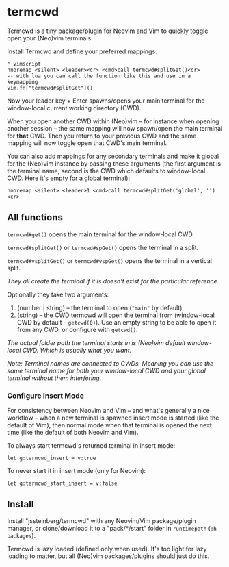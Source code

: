 # termcwd

Termcwd is a tiny package/plugin for Neovim and Vim to quickly toggle open your (Neo)vim terminals.

Install Termcwd and define your preferred mappings.

```
" vimscript
nnoremap <silent> <leader><cr> <cmd>call termcwd#splitGet()<cr>
-- with lua you can call the function like this and use in a keymapping
vim.fn["termcwd#splitGet"]()
```

Now your leader key + Enter spawns/opens your main terminal for the window-local current working directory (CWD).

When you open another CWD within (Neo)vim – for instance when opening another session – the same mapping will now spawn/open the main terminal for **that** CWD. Then you return to your previous CWD and the same mapping will now toggle open that CWD's main terminal.

You can also add mappings for any secondary terminals and make it global for the (Neo)vim instance by passing these arguments (the first argument is the terminal name, second is the CWD which defaults to window-local CWD. Here it's empty for a global terminal):

```vim
nnoremap <silent> <leader>1 <cmd>call termcwd#splitGet('global', '')<cr>
```

## All functions

`termcwd#get()` opens the main terminal for the window-local CWD.

`termcwd#splitGet()` or `termcwd#spGet()` opens the terminal in a split.

`termcwd#vsplitGet()` or `termcwd#vspGet()` opens the terminal in a vertical split.

*They all create the terminal if it is doesn't exist for the particular reference.*

Optionally they take two arguments:

1. (number | string) – the terminal to open (`"main"` by default).
2. (string) – the CWD termcwd will open the terminal from (window-local CWD by default – `getcwd(0)`). Use an empty string to be able to open it from any CWD, or configure with `getcwd()`.

*The actual folder path the terminal starts in is (Neo)vim default window-local CWD. Which is usually what you want.*

*Note: Terminal names are connected to CWDs. Meaning you can use the same terminal name for both your window-local CWD and your global terminal without them interfering.*

### Configure Insert Mode

For consistency between Neovim and Vim – and what's generally a nice workflow – when a new terminal is spawned insert mode is started (like the default of Vim), then normal mode when that terminal is opened the next time (like the default of both Neovim and Vim).

To always start termcwd's returned terminal in insert mode:

```vim
let g:termcwd_insert = v:true
```

To never start it in insert mode (only for Neovim):

```vim
let g:termcwd_start_insert = v:false
```

## Install

Install "jssteinberg/termcwd" with any Neovim/Vim package/plugin manager, or clone/download it to a "pack/\*/start" folder in `runtimepath` (`:h packages`).

Termcwd is lazy loaded (defined only when used). It's too light for lazy loading to matter,
but all (Neo)vim packages/plugins should just do this.
